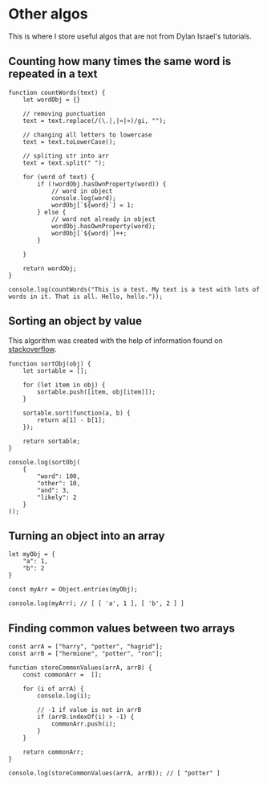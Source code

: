 # Other algos

This is where I store useful algos that are not from Dylan Israel's tutorials.

## Counting how many times the same word is repeated in a text

    function countWords(text) {
        let wordObj = {}

        // removing punctuation
        text = text.replace(/(\.|,|«|»)/gi, "");

        // changing all letters to lowercase
        text = text.toLowerCase();

        // spliting str into arr
        text = text.split(" ");

        for (word of text) {
            if (!wordObj.hasOwnProperty(word)) {
                // word in object
                console.log(word);
                wordObj[`${word}`] = 1;
            } else {
                // word not already in object
                wordObj.hasOwnProperty(word);
                wordObj[`${word}`]++;
            }
            
        }
        
        return wordObj;
    }

    console.log(countWords("This is a test. My text is a test with lots of words in it. That is all. Hello, hello."));

## Sorting an object by value

This algorithm was created with the help of information found on [stackoverflow](https://stackoverflow.com/questions/1069666/sorting-object-property-by-values).

    function sortObj(obj) {
        let sortable = [];

        for (let item in obj) {
            sortable.push([item, obj[item]]);
        }

        sortable.sort(function(a, b) {
            return a[1] - b[1];
        });

        return sortable;
    }

    console.log(sortObj(
        {
            "word": 100,
            "other": 10,
            "and": 3,
            "likely": 2
        }
    ));

## Turning an object into an array

    let myObj = {
        "a": 1,
        "b": 2
    }

    const myArr = Object.entries(myObj);

    console.log(myArr); // [ [ 'a', 1 ], [ 'b', 2 ] ]

## Finding common values between two arrays

    const arrA = ["harry", "potter", "hagrid"];
    const arrB = ["hermione", "potter", "ron"];

    function storeCommonValues(arrA, arrB) {
        const commonArr =  [];

        for (i of arrA) {
            console.log(i);

            // -1 if value is not in arrB
            if (arrB.indexOf(i) > -1) {
                commonArr.push(i);
            }
        }

        return commonArr;
    }

    console.log(storeCommonValues(arrA, arrB)); // [ "potter" ]
